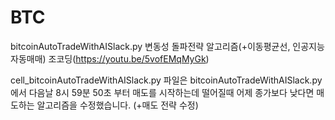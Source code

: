 # BTC
bitcoinAutoTradeWithAISlack.py 변동성 돌파전략 알고리즘(+이동평균선, 인공지능 자동매매)
조코딩(https://youtu.be/5vofEMqMyGk)

cell_bitcoinAutoTradeWithAISlack.py 파일은 bitcoinAutoTradeWithAISlack.py에서 다음날 8시 59분 50초 부터 매도를 시작하는데 떨어질때 어제 종가보다 낮다면 매도하는 알고리즘을 수정했습니다.
(+매도 전략 수정)

